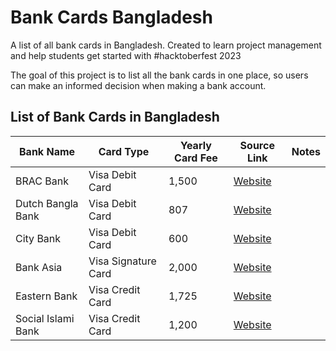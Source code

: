 # Bank Cards Bangladesh
A list of all bank cards in Bangladesh. Created to learn project management and help students get started with #hacktoberfest 2023

The goal of this project is to list all the bank cards in one place, so users can make an informed decision when making a bank account.

## List of Bank Cards in Bangladesh

| Bank Name  | Card Type  | Yearly Card Fee  | Source Link  | Notes  |
|---|---|---|---|---|
| BRAC Bank  | Visa Debit Card  | 1,500  | [Website](https://www.bracbank.com/schedule_of_charges_credit_card.html)  |   |
| Dutch Bangla Bank | Visa Debit Card  | 807  | [Website](https://www.dutchbanglabank.com/schedule_charge/credit-cards-charges.pdf)  |   |
| City Bank  | Visa Debit Card  | 600   | [Website](https://www.thecitybank.com/download/VISA-Credit-Cards-Fees-Charges.pdf) |   |
| Bank Asia  | Visa Signature Card  | 2,000   | [Website](https://www.bankasia-bd.com/assets/downloads/Fess-and-charges-09.07.2023-05.pdf)   |   |
| Eastern Bank  | Visa Credit Card  | 1,725  | [Website](https://www.ebl.com.bd/assets/home/schedule/SOC-Cards_-Effective-from-November-2023.pdf) |   |
| Social Islami Bank  | Visa Credit Card  | 1,200   | [Website](https://www.siblbd.com/retail-cards/Schedule-of-Charges)  |   |
